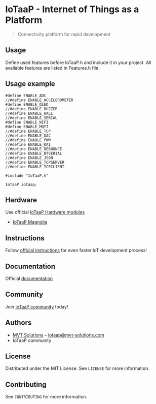 # IoTaaP - Internet of Things as a Platform
> Connectivity platform for rapid development

## Usage

Define used features before IoTaaP.h and include it in your project. All available features are listed in Features.h file.

## Usage example

```
#define ENABLE_ADC
//#define ENABLE_ACCELEROMETER
#define ENABLE_OLED
//#define ENABLE_BUZZER
//#define ENABLE_HALL
//#define ENABLE_SERIAL
#define ENABLE_WIFI
#define ENABLE_MQTT
//#define ENABLE_TCP
//#define ENABLE_DAC
//#define ENABLE_PWM
//#define ENABLE_KAI
//#define ENABLE_DEBOUNCE
//#define ENABLE_BTSERIAL
//#define ENABLE_JSON
//#define ENABLE_TCPSERVER
//#define ENABLE_TCPCLIENT

#include "IoTaaP.h"

IoTaaP iotaap;
```

## Hardware

Use official [IoTaaP Hardware modules](https://iotaap.mvt-solutions.com/)

* [IoTaaP Magnolia](https://iotaap.mvt-solutions.com/platform/)

## Instructions

Follow [official instructions](https://iotaap.mvt-solutions.com/build/) for even faster IoT development process!

## Documentation

Official [documentation](https://iotaap.mvt-solutions.com/official-docs)

## Community

Join [IoTaaP community](https://iotaap.com/) today!

## Authors

* [MVT Solutions](https://www.mvt-solutions.com) – iotaap@mvt-solutions.com
* IoTaaP community

## License

Distributed under the MIT License. See ``LICENSE`` for more information.

## Contributing

See ``CONTRIBUTING`` for more information.
